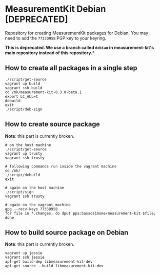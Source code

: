 # MeasurementKit Debian [DEPRECATED]

Repository for creating MeasurementKit packages for Debian. You may need
to add the `7733D95B` PGP key to your keyring.

**This is deprecated. We use a branch called `debian` in measurement-kit's
main repository instead of this repository.***

## How to create all packages in a single step

```
./script/get-source
vagrant up build
vagrant ssh build
cd /mk/measurement-kit-0.3.0-beta.1
export LC_ALL=C
debuild
exit
./script/deb-sign
```

## How to create source package

**Note**: this part is currently broken.

```
# on the host machine
./script/get-source
vagrant up trusty
vagrant ssh trusty

# following commands run inside the vagrant machine
cd /mk/
./script/debuild
exit

# again on the host machine
./script/sign
vagrant ssh trusty

# again on the vagrant machine
gpg --recv-keys 7733D95B
for file in *.changes; do dput ppa:bassosimone/measurement-kit $file; done
```

## How to build source package on Debian

**Note**: this part is currently broken.

```
vagrant up jessie
vagrant ssh jessie
apt-get build-dep libmeasurement-kit-dev
apt-get source --build libmeasurement-kit-dev
```
